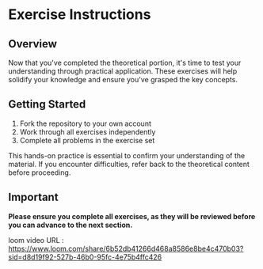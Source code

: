 # Exercise Instructions

## Overview
Now that you've completed the theoretical portion, it's time to test your understanding through practical application. These exercises will help solidify your knowledge and ensure you've grasped the key concepts.

## Getting Started

1. Fork the repository to your own account
2. Work through all exercises independently
3. Complete all problems in the exercise set

This hands-on practice is essential to confirm your understanding of the material. If you encounter difficulties, refer back to the theoretical content before proceeding.

## Important
**Please ensure you complete all exercises, as they will be reviewed before you can advance to the next section.**


loom video URL : https://www.loom.com/share/6b52db41266d468a8586e8be4c470b03?sid=d8d19f92-527b-46b0-95fc-4e75b4ffc426
